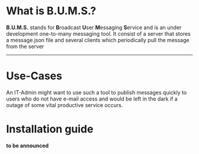 # What is B.U.M.S.?

**B.U.M.S.** stands for 
**B**roadcast **U**ser **M**essaging **S**ervice and is an under development one-to-many messaging tool.
It consist of a server that stores a message.json file and several clients which periodically pull the message from the server

---
# Use-Cases

An IT-Admin might want to use such a tool to publish messages quickly to users who do not have e-mail access and would be left in the dark if a outage of some vital productive service occurs.

# Installation guide

**to be announced**

